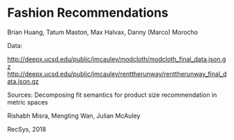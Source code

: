 # Fashion Recommendations

Brian Huang, Tatum Maston, Max Halvax, Danny (Marco) Morocho

Data:

http://deepx.ucsd.edu/public/jmcauley/modcloth/modcloth_final_data.json.gz
http://deepx.ucsd.edu/public/jmcauley/renttherunway/renttherunway_final_data.json.gz


Sources:
Decomposing fit semantics for product size recommendation in metric spaces

Rishabh Misra, Mengting Wan, Julian McAuley

RecSys, 2018
